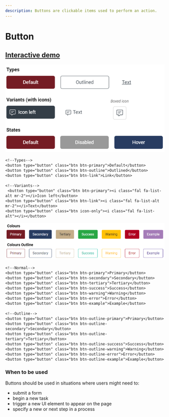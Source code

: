 ```yaml
---
description: Buttons are clickable items used to perform an action.
---
```


# Button

## [Interactive demo](http://cloud.crimsonlogic.com/2021/website/jds/v1/components.html#buttons-wrapper)

![](../.gitbook/assets/image%20%2882%29.png)

```text
<!--Types-->
<button type="button" class="btn btn-primary">Default</button>
<button type="button" class="btn btn-outline">Outlined</button>
<button type="button" class="btn btn-link">Link</button>

<!--Variants-->
 <button type="button" class="btn btn-primary"><i class="fal fa-list-alt mr-2"></i>Icon left</button>
<button type="button" class="btn btn-link"><i class="fal fa-list-alt mr-2"></i>Text</button>
<button type="button" class="btn icon-only"><i class="fal fa-list-alt"></i></button>
```

![](../.gitbook/assets/image%20%286%29.png)

```text
<!--Normal-->
<button type="button" class="btn btn-primary">Primary</button>
<button type="button" class="btn btn-secondary">Secondary</button>
<button type="button" class="btn btn-tertiary">Tertiary</button>
<button type="button" class="btn btn-success">Success</button>
<button type="button" class="btn btn-warning">Warning</button>
<button type="button" class="btn btn-error">Error</button>
<button type="button" class="btn btn-example">Example</button>

<!--Outline-->
<button type="button" class="btn btn-outline-primary">Primary</button>
<button type="button" class="btn btn-outline-secondary">Secondary</button>
<button type="button" class="btn btn-outline-tertiary">Tertiary</button>
<button type="button" class="btn btn-outline-success">Success</button>
<button type="button" class="btn btn-outline-warning">Warning</button>
<button type="button" class="btn btn-outline-error">Error</button>
<button type="button" class="btn btn-outline-example">Example</button>
```

### When to be used

Buttons should be used in situations where users might need to:

* submit a form
* begin a new task
* trigger a new UI element to appear on the page
* specify a new or next step in a process

